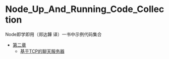 # Node_Up_And_Running_Code_Collection
Node即学即用（郑达韡 译）一书中示例代码集合


* [第二章](chapter2)
    * [基于TCP的聊天服务器](chapter2/chat.js)